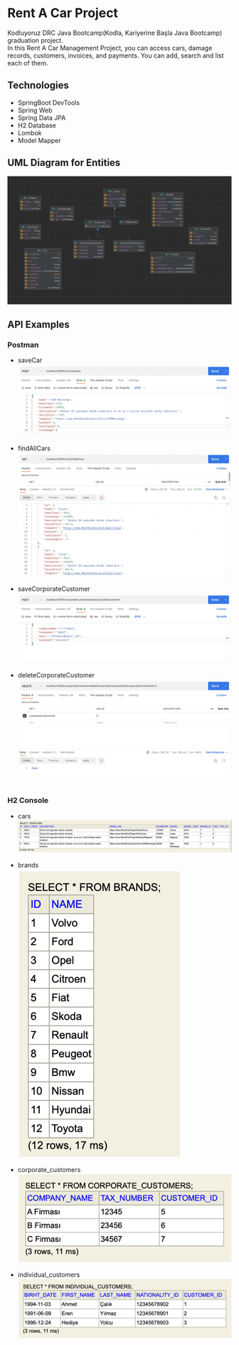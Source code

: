 
# Rent A Car Project
Kodluyoruz DRC Java Bootcamp(Kodla, Kariyerine Başla Java Bootcamp) graduation project. <br/>
In this Rent A Car Management Project, you can access cars, damage records, customers, invoices, and payments. You can add, search and list each of them.

## Technologies
- SpringBoot DevTools 
- Spring Web
- Spring Data JPA
- H2 Database
- Lombok
- Model Mapper

## UML Diagram for Entities
![UML Diagram for Entities](https://github.com/EmineOzbek/RentACar-Project/blob/main/images/UML_entities.png)

## API Examples
### Postman
- saveCar <br/> 
![saveCar](https://github.com/EmineOzbek/RentACar-Project/blob/main/images/saveCar.png) <br/> <br/>
- findAllCars <br/> 
![findAllCars](https://github.com/EmineOzbek/RentACar-Project/blob/main/images/findAllCars.png) <br/> <br/>
- saveCorporateCustomer <br/> 
![saveCorporateCustomer](https://github.com/EmineOzbek/RentACar-Project/blob/main/images/saveCorporateCustomer.png) <br/> <br/>
- deleteCorporateCustomer <br/> 
![deleteCorporateCustomer](https://github.com/EmineOzbek/RentACar-Project/blob/main/images/deleteCorporateCustomer.png) <br/>  <br/> 
### H2 Console
- cars <br/> 
![cars](https://github.com/EmineOzbek/RentACar-Project/blob/main/images/cars.png) <br/>  <br/> 
- brands <br/> 
![brands](https://github.com/EmineOzbek/RentACar-Project/blob/main/images/brands.png) <br/>  <br/> 
- corporate_customers <br/> 
![corporate_customers](https://github.com/EmineOzbek/RentACar-Project/blob/main/images/corporate_customers.png) <br/>  <br/> 
- individual_customers <br/> 
![individual_customers](https://github.com/EmineOzbek/RentACar-Project/blob/main/images/individual_customers.png) <br/>  <br/> 
